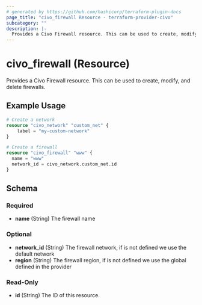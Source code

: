 ```yaml
---
# generated by https://github.com/hashicorp/terraform-plugin-docs
page_title: "civo_firewall Resource - terraform-provider-civo"
subcategory: ""
description: |-
  Provides a Civo Firewall resource. This can be used to create, modify, and delete firewalls.
---
```


# civo_firewall (Resource)

Provides a Civo Firewall resource. This can be used to create, modify, and delete firewalls.

## Example Usage

```terraform
# Create a network
resource "civo_network" "custom_net" {
    label = "my-custom-network"
}

# Create a firewall
resource "civo_firewall" "www" {
  name = "www"
  network_id = civo_network.custom_net.id
}
```

<!-- schema generated by tfplugindocs -->
## Schema

### Required

- **name** (String) The firewall name

### Optional

- **network_id** (String) The firewall network, if is not defined we use the default network
- **region** (String) The firewall region, if is not defined we use the global defined in the provider

### Read-Only

- **id** (String) The ID of this resource.


